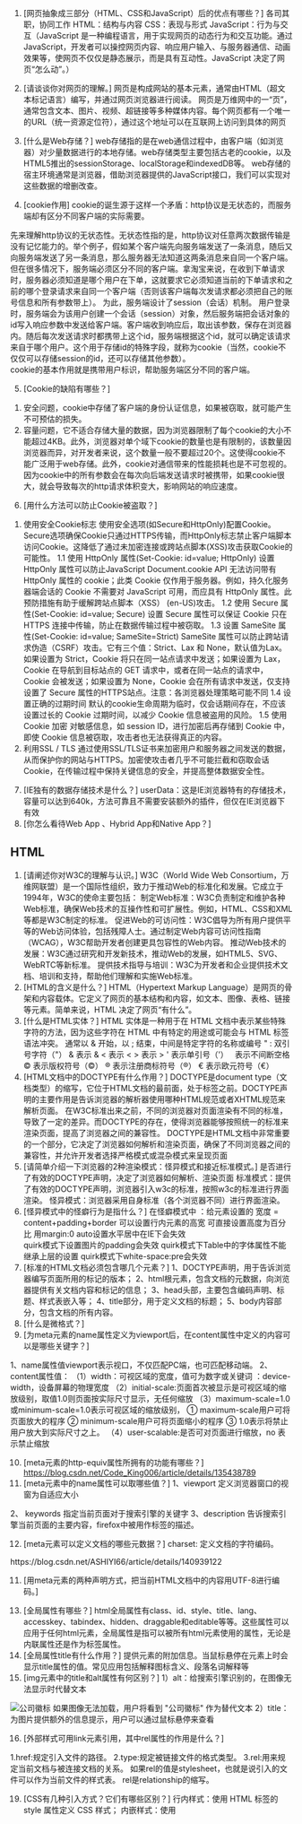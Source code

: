 1. [网页抽象成三部分（HTML、CSS和JavaScript）后的优点有哪些？] 
各司其职，协同工作
HTML：结构与内容
CSS：表现与形式
JavaScript：行为与交互（JavaScript 是一种编程语言，用于实现网页的动态行为和交互功能。通过 JavaScript，开发者可以操控网页内容、响应用户输入、与服务器通信、动画效果等，使网页不仅仅是静态展示，而是具有互动性。JavaScript 决定了网页“怎么动”。）
2. [请谈谈你对网页的理解。]
‌网页是构成网站的基本元素，通常由HTML（超文本标记语言）编写，并通过网页浏览器进行阅读。‌ 网页是万维网中的一“页”，通常包含文本、图片、视频、超链接等多种媒体内容。每个网页都有一个唯一的URL（统一资源定位符），通过这个地址可以在互联网上访问到具体的网页‌
3. [什么是Web存储？]
web存储指的是在web通信过程中，由客户端（如浏览器）对少量数据进行的本地存储。web存储类型主要包括古老的cookie，以及HTML5推出的sessionStorage、localStorage和indexedDB等。
web存储的宿主环境通常是浏览器，借助浏览器提供的JavaScript接口，我们可以实现对这些数据的增删改查。 

4. [cookie作用]
cookie的诞生源于这样一个矛盾：http协议是无状态的，而服务端却有区分不同客户端的实际需要。

先来理解http协议的无状态性。无状态性指的是，http协议对任意两次数据传输是没有记忆能力的。举个例子，假如某个客户端先向服务端发送了一条消息，随后又向服务端发送了另一条消息，那么服务器无法知道这两条消息来自同一个客户端。 
但在很多情况下，服务端必须区分不同的客户端。拿淘宝来说，在收到下单请求时，服务器必须知道是哪个用户在下单，这就要求它必须知道当前的下单请求和之前的哪个登录请求来自同一个客户端（否则该客户端每次发请求都必须把自己的账号信息和所有参数带上）。
为此，服务端设计了session（会话）机制。 用户登录时，服务端会为该用户创建一个会话（session）对象，然后服务端把会话对象的id写入响应参数中发送给客户端。客户端收到响应后，取出该参数，保存在浏览器内。随后每次发送请求时都携带上这个id，服务端根据这个id，就可以确定该请求来自于哪个用户。这个用于存储id的特殊字段，就称为cookie（当然，cookie不仅仅可以存储session的id，还可以存储其他参数）。  
cookie的基本作用就是携带用户标识，帮助服务端区分不同的客户端。

5. [Cookie的缺陷有哪些？]
1) 安全问题，cookie中存储了客户端的身份认证信息，如果被窃取，就可能产生不可预估的损失。
2) 容量问题，它不适合存储大量的数据，因为浏览器限制了每个cookie的大小不能超过4KB。此外，浏览器对单个域下cookie的数量也是有限制的，该数量因浏览器而异，对开发者来说，这个数量一般不要超过20个。这使得cookie不能广泛用于web存储。此外，cookie对通信带来的性能损耗也是不可忽视的。因为cookie中的所有参数会在每次向后端发送请求时被携带，如果cookie很大，就会导致每次的http请求体积变大，影响网站的响应速度。

6. [用什么方法可以防止Cookie被盗取？]
1) 使用安全Cookie标志
使用安全选项(如Secure和HttpOnly)配置Cookie。Secure选项确保Cookie只通过HTTPS传输，而HttpOnly标志禁止客户端脚本访问Cookie。这降低了通过未加密连接或跨站点脚本(XSS)攻击获取Cookie的可能性。
1.1 使用 HttpOnly 属性(Set-Cookie: id=value; HttpOnly)
设置 HttpOnly 属性可以防止JavaScript Document.cookie API 无法访问带有 HttpOnly 属性的 cookie；此类 Cookie 仅作用于服务器。例如，持久化服务器端会话的 Cookie 不需要对 JavaScript 可用，而应具有 HttpOnly 属性。此预防措施有助于缓解跨站点脚本（XSS） (en-US)攻击。 
1.2 使用 Secure 属性(Set-Cookie: id=value; Secure)
设置 Secure 属性可以保证 Cookie 只在 HTTPS 连接中传输，防止在数据传输过程中被窃取。
1.3 设置 SameSite 属性(Set-Cookie: id=value; SameSite=Strict)
SameSite 属性可以防止跨站请求伪造（CSRF）攻击。它有三个值：Strict、Lax 和 None，默认值为Lax。如果设置为 Strict，Cookie 将只在同一站点请求中发送；如果设置为 Lax，Cookie 在导航到目标站点的 GET 请求中，或者在同一站点的请求中，Cookie 会被发送；如果设置为 None，Cookie 会在所有请求中发送，仅支持设置了 Secure 属性的HTTPS站点。注意：各浏览器处理策略可能不同 
1.4 设置正确的过期时间
默认的cookie生命周期为临时，仅会话期间存在，不应该设置过长的 Cookie 过期时间，以减少 Cookie 信息被盗用的风险。
1.5 使用 Cookie 加密
对敏感信息，如 session ID，进行加密后再存储到 Cookie 中，即使 Cookie 信息被窃取，攻击者也无法获得真正的内容。
2) 利用SSL / TLS
通过使用SSL/TLS证书来加密用户和服务器之间发送的数据，从而保护你的网站与HTTPS。加密使攻击者几乎不可能拦截和窃取会话Cookie，在传输过程中保持关键信息的安全，并提高整体数据安全性。

7. [IE独有的数据存储技术是什么？]
‌userData‌：这是IE浏览器特有的存储技术，容量可以达到640k，方法可靠且不需要安装额外的插件，但仅在IE浏览器下有效‌
8. [你怎么看待Web App 、Hybrid App和Native App？]

## HTML
1. [请阐述你对W3C的理解与认识。]
W3C（World Wide Web Consortium，万维网联盟）是一个国际性组织，致力于推动Web的标准化和发展。它成立于1994年，W3C的使命主要包括： 
制定Web标准：W3C负责制定和维护各种Web标准，确保Web技术的互操作性和可扩展性。例如，HTML、CSS和XML等都是W3C制定的标准。
促进Web的可访问性：W3C倡导为所有用户提供平等的Web访问体验，包括残障人士。通过制定Web内容可访问性指南（WCAG），W3C帮助开发者创建更具包容性的Web内容。
推动Web技术的发展：W3C通过研究和开发新技术，推动Web的发展，如HTML5、SVG、WebRTC等新标准。
提供技术指导与培训：W3C为开发者和企业提供技术文档、培训和支持，帮助他们理解和实施Web标准。
2. [HTML的含义是什么？]
HTML（Hypertext Markup Language）是网页的骨架和内容载体。它定义了网页的基本结构和内容，如文本、图像、表格、链接等元素。简单来说，HTML 决定了网页“有什么”。
3. [什么是HTML实体？]
HTML 实体是一种用于在 HTML 文档中表示某些特殊字符的方法，因为这些字符在 HTML 中有特定的用途或可能会与 HTML 标签语法冲突。
通常以 & 开始，以 ; 结束，中间是特定字符的名称或编号
&quot; : 双引号字符（"）
&amp; 表示 &
&lt; 表示 <
&gt; 表示 >
&apos; 表示单引号（'）
&nbsp; 表示不间断空格
&copy; 表示版权符号（©）
&reg; 表示注册商标符号（®）
&euro; 表示欧元符号（€）
4. [HTML文档中的DOCTYPE有什么作用？]
DOCTYPE是document type（文档类型）的缩写，它位于HTML文档的最前面，处于<html>标签之前。DOCTYPE声明的主要作用是告诉浏览器的解析器使用哪种HTML规范或者XHTML规范来解析页面。
在W3C标准出来之前，不同的浏览器对页面渲染有不同的标准，导致了一定的差异。而DOCTYPE的存在，使得浏览器能够按照统一的标准来渲染页面，提高了浏览器之间的兼容性。
DOCTYPE是HTML文档中非常重要的一个部分，它决定了浏览器如何解析和渲染页面，确保了不同浏览器之间的兼容性，并允许开发者选择严格模式或混杂模式来呈现页面
5. [请简单介绍一下浏览器的2种渲染模式：怪异模式和接近标准模式。]
是否进行了有效的DOCTYPE声明，决定了浏览器如何解析、渲染页面
标准模式：提供了有效的DOCTYPE声明，浏览器引入w3c的标准，按照w3c的标准进行界面渲染。
怪异模式：浏览器采用自身标准（各个浏览器不同）进行界面渲染。
6. [怪异模式中的怪癖行为是指什么？]
在怪癖模式中 ：给元素设置的 宽度 = content+padding+border
可以设置行内元素的高宽 
可直接设置高度为百分比 
用margin:0 auto设置水平居中在IE下会失效  
quirk模式下设置图片的padding会失效
quirk模式下Table中的字体属性不能继承上层的设置
quirk模式下white-space:pre会失效
5. [标准的HTML文档必须包含哪几个元素？] 
1、DOCTYPE声明，用于告诉浏览器编写页面所用的标记的版本；
2、html根元素，包含文档的元数据，向浏览器提供有关文档内容和标记的信息；
3、head头部，主要包含编码声明、标题、样式表嵌入等；
4、title部分，用于定义文档的标题；
5、body内容部分，包含文档的所有内容。 
8. [什么是微格式？]
9. [为meta元素的name属性定义为viewport后，在content属性中定义的内容可以是哪些关键字？]
 <meta name="viewport" content="width=device-width,initial-scale=1.0,maximum-scale=1.0,user-scalable=no">
1、name属性值viewport表示视口，不仅匹配PC端，也可匹配移动端。
2、content属性值：
（1）width：可视区域的宽度，值可为数字或关键词 ：device-width，设备屏幕的物理宽度
（2）initial-scale:页面首次被显示是可视区域的缩放级别，取值1.0则页面按实际尺寸显示，无任何缩放
（3）maximum-scale=1.0或minimum-scale=1.0表示可视区域的缩放级别，
    ① maximum-scale用户可将页面放大的程序
    ② minimum-scale用户可将页面缩小的程序
    ③ 1.0表示将禁止用户放大到实际尺寸之上。
（4）user-scalable:是否可对页面进行缩放，no 表示禁止缩放

10. [meta元素的http-equiv属性所拥有的功能有哪些？]
https://blog.csdn.net/Code_King006/article/details/135438789
11. [meta元素中的name属性可以取哪些值？]
1、viewport
定义浏览器窗口的视窗为自适应大小 
<meta name="viewport" content="width: device-width,initial-scale=1.0"> 
2、 keywords
指定当前页面对于搜索引擎的关键字 
<meta name="keywords" content="js,html"> 
3、description
告诉搜索引擎当前页面的主要内容，firefox中被用作标签的描述。
<meta name="description" content="this is a websit">

12. [meta元素可以定义文档的哪些元数据？]
charset: 定义文档的字符编码。
<meta charset="UTF-8">
https://blog.csdn.net/ASHIYI66/article/details/140939122

11. [用meta元素的两种声明方式，把当前HTML文档中的内容用UTF-8进行编码。]
<meta charset="UTF-8">
<meta http-equiv="Content-Type" content="text/html; charset=UTF-8">

13. [全局属性有哪些？]
html全局属性有class、id、style、title、lang、accesskey、tabindex、hidden、draggable和editable等等。这些属性可以应用于任何html元素，全局属性是指可以被所有html元素使用的属性，无论是内联属性还是作为标签属性。
14. [全局属性title有什么作用？]
提供元素的附加信息。当鼠标悬停在元素上时会显示title属性的值。常见应用包括解释图标含义、段落名词解释等
17. [img元素中的title和alt属性有何区别？] 
1）alt：给搜索引擎识别的，在图像无法显示时代替文本
<img src="logo.png" alt="公司徽标">
如果图像无法加载，用户将看到 "公司徽标" 作为替代文本
2）title：为图片提供额外的信息提示，用户可以通过鼠标悬停来查看

16. [外部样式可用link元素引用，其中rel属性的作用是什么？]
<link rel="stylesheet" type="text/css" href="style.css" />
1.href:规定引入文件的路径。
2.type:规定被链接文件的格式类型。
3.rel:用来规定当前文档与被连接文档的关系。
如果rel的值是stylesheet，也就是说引入的文件可以作为当前文件的样式表。
rel是relationship的缩写。

19. [CSS有几种引入方式？它们有哪些区别？]
行内样式：使用 HTML 标签的 style 属性定义 CSS 样式；
内嵌样式：使用 <style> 标签在 HTML 文档头部（<head> 和 <head> 之间）定义 CSS 样式；
链接式：使用 <link> 标签引入外部 CSS 样式表文件。
导入式：使用 @import 命令导入外部 CSS 样式表文件。

20. [什么是内联样式？有哪些优缺点？]
21. [JavaScript有几种引入方式？它们有哪些区别？]
<script type="text/javascript" src="test.js"></script>
标签引用（或嵌入式)： 使用 < script > 标签将 JavaScript 代码嵌入到 HTML 页面中。可以放置在 < head > 或 < body > 中。
文件引用（外链式）： 将 JavaScript 代码编写在一个独立的 .js 文件中
行内式： 直接在 HTML 标签的属性中编写 JavaScript 代码
25. [通过元素的事件属性嵌入的脚本有哪些缺点？]
1）不可复用，如果有100个元素需要绑定点击事件，那么就需要写100遍元素。
2）由于属性值是字符串，所以内容应该是执行函数、对象方法或简单的逻辑，不能用于复杂的函数声明、创建对象等，局限性比较大。
3）虽然可以用分号分割多条语句，但是一旦代码量增长，可读性就会降低。

15. [defer（延迟）和async（异步）两个属性各有什么作用？]
在HTML的<script>标签中，async和defer两个属性都被用于控制脚本的加载和执行方式
async和defer都用于异步加载脚本，但它们的执行时机不同。
async脚本在加载完成后立即执行，可能会阻塞其他脚本的执行（如果它们依赖于该脚本），并且不保证执行顺序。
defer脚本会等待整个页面都加载完成后再执行，并且会按照在HTML中出现的顺序执行。这使得延迟脚本更适合包含依赖于DOM的代码。

18. [元素属性src和href有何区别？] 
23. [虚元素有哪些？]  br img input hr meta
24. [替换元素有哪些？] img iframe video embed 
27. [什么是Shadow DOM（影子中的DOM）？]

## HTML5
1. [请简单介绍一下HTML5。]
2. [HTML和HTML5的区别有哪些？]
3. [HTML5去除了img元素的一些过时属性，包括哪些？]
4. [HTML5不再支持哪些HTML元素？]
5. [HTML5的DTD是怎么样的？]
6. [在input元素的type属性值中，哪些是HTML5新增的？]
7. [HTML5为input元素新增了多个提交相关的属性，是哪几个？]
10. [请列举几个HTML5新增的input元素的type类型（即type属性的值）。]
11. [HTML5已废弃控制样式的属性，请列举几个这样的table元素的属性，并用合适的CSS属性替代。]
12. [请列举几个HTML5新增的多媒体元素，并说明它们的功能。]
13. [HTML5新增了几个多媒体元素，请列举使用这些元素的优势。]
14. [除了video和audio元素，HTML5还支持哪些其它的多媒体元素？]

## HTML5语义化
1. [简述一下你对HTML5语义化的理解？]
HTML语义化：就是页面去掉样式或者加载失败的时候能够让页面呈现出清晰的结构。HTML5新增了好多语义化的标签，例如：header、footer、nav、menu、section、article等等，单单从字面上理解，就知道标签的含义。在写页面的时候，我们可以直接引用这些标签，不需要再用没有任何含义的div标签了，对于机器可以识别，对于开发人员很容易明白。这就是HTML语义化。
语义化的好处：
1）为了在没有CSS的情况下，页面也能呈现出很好地内容结构、代码结构
2）用户体验：例如title、alt用于解释名词
3）有利于SEO：利于被搜索引擎收录，更便于搜索引擎的爬虫程序来识别
4）方便其他设备解析（如屏幕阅读器、盲人阅读器、移动设备）以意义的方式来渲染网页
5）便于项目的开发及维护，使HTML代码更具有可读性 
2. [语义化有哪些优势？]
3. [请列举几个HTML5新增的图像相关的语义化元素。]
4. [哪个语义化的元素最适合定义标题？]
5. [哪个语义化的元素比较适合表示侧边栏？]

## 图
1. [哪种图像格式支持alpha透明？]
2. [什么是位图图像？]
3. [什么是矢量图形？]
4. [什么是分区响应图？] 
5. [嵌入在HTML文档中的图像格式有哪些，都有些什么特点？]
6. [什么是SVG？]

## iframe
1. [iframe的用途有哪些？]
3. [某个页面被嵌在iframe元素中，并且页面中有个a元素。将a元素的target属性设为哪个关键字后，可在新窗口中显示链接的资源？]
3. [iframe元素的哪个属性表示设置嵌入文档的安全规则？]
4. [iframe元素有哪些缺点？]
5. [如何用iframe元素实现无刷新文件上传。]

## 多媒体
1. [专门用于播放音频的元素是哪个？]
2. [多媒体元素video专门用于播放视频，它有哪些属性？]

## 表格
1. [表格中的哪个单元格属性用来关联表头的？]
2. [请列举表格布局的弊端。]
3. [每张表格都需要包含3个元素，是哪3个？]
4. [table元素的colspan属性和rowspan属性各有什么作用？]

## a
1. [a元素的属性有哪些？]
2. [什么是锚点？]
3. [a元素除了可以用于导航外，还有什么其它的功能？]

## 元素的布尔属性
1. [HTML元素的布尔属性有哪些？]   input->disabled hidden
2. [元素的布尔属性disabled和readonly有何区别？]

## canvas
1. [请简单描述一下canvas元素。]
2. [用canvas元素画一个蓝底白字的矩形按钮。]

## form
1. [input元素中的form属性有什么作用？]

## 思维导图
![HTML](https://github.com/pwstrick/daily/blob/master/assets/img/mind/HTML.png)